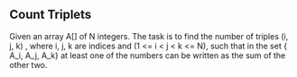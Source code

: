 ## Count Triplets

Given an array A[] of N integers. The task is to find the number of triples (i, j, k) , where i, j, k are indices and (1 <= i < j < k <= N), such that in the set { A_i, A_j, A_k} at least one of the numbers can be written as the sum of the other two.
